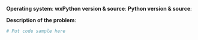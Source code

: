 <!-- For bugs or other problems please provide the following details in addition to
     your issue report, if applicable. See also https://wxpython.org/pages/how-to-submit-issue/

     For issues about building on Linux, please read this page before reporting it here:
     https://wxpython.org/blog/2017-08-17-builds-for-linux-with-pip/
-->

**Operating system**:
**wxPython version & source**:          <!-- pypi, self-built, etc. -->
**Python version & source**:            <!-- stock, anaconda, EDM, distro, self-built, etc. -->

**Description of the problem**:

<!-- if possible please include a small runnable application that demonstrates the problem -->

```python
# Put code sample here
```

